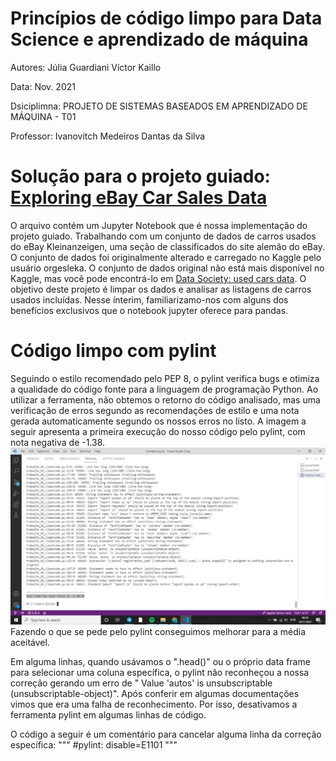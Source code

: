 # Princípios de código limpo para Data Science e aprendizado de máquina
Autores:
Júlia Guardiani
Víctor Kaillo


Data:
Nov. 2021

Dsiciplimna: PROJETO DE SISTEMAS BASEADOS EM APRENDIZADO DE MÁQUINA - T01


Professor: Ivanovitch Medeiros Dantas da Silva

# Solução para o projeto guiado: [Exploring eBay Car Sales Data](https://app.dataquest.io/c/54/m/294/guided-project%3A-exploring-ebay-car-sales-data/)
O arquivo []() contém um Jupyter Notebook que é nossa implementação do projeto guiado. Trabalhando com um conjunto de dados de carros usados do eBay Kleinanzeigen, uma seção de classificados do site alemão do eBay. O conjunto de dados foi originalmente alterado e carregado no Kaggle pelo usuário orgesleka. O conjunto de dados original não está mais disponível no Kaggle, mas você pode encontrá-lo em [Data Society: used cars data](https://data.world/data-society/used-cars-data). O objetivo deste projeto é limpar os dados e analisar as listagens de carros usados incluídas. Nesse ínterim, familiarizamo-nos com alguns dos benefícios exclusivos que o notebook jupyter oferece para pandas.


# Código limpo com pylint
Seguindo o estilo recomendado pelo PEP 8, o pylint verifica bugs e otimiza a qualidade do código fonte para a linguagem de programação Python. Ao utilizar a ferramenta, não obtemos o retorno do código analisado, mas uma verificação de erros segundo as recomendações de estilo e uma nota gerada automaticamente segundo os nossos erros no listo. A imagem a seguir apresenta a primeira execução do nosso código pelo pylint, com nota negativa de -1.38. ![Nossa nota inicial foi -1.38/10](data.jpeg)
Fazendo o que se pede pelo pylint conseguimos melhorar para a média aceitável.


Em alguma linhas, quando usávamos o ".head()" ou o próprio data frame para selecionar uma coluna específica, o pylint não reconheçou a nossa correção gerando um erro de " Value 'autos' is unsubscriptable (unsubscriptable-object)". Após conferir em algumas documentações vimos que era uma falha de reconhecimento. Por isso, desativamos a ferramenta pylint em algumas linhas de código.


O código a seguir é um comentário para cancelar alguma linha da correção específica:
""" #pylint: disable=E1101 """
